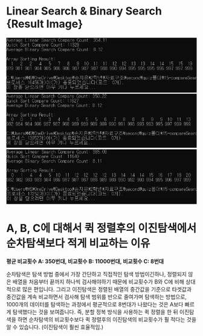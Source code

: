 # Linear Search & Binary Search {Result Image}
![](./compareSearches1.PNG)
![](./compareSearches2.PNG)
![](./compareSearches3.PNG)

# A, B, C에 대해서 퀵 정렬후의 이진탐색에서 순차탐색보다 적게 비교하는 이유
**평균 비교횟수 A: 350번대, 비교횟수 B: 11000번대, 비교횟수 C: 8번대**

순차탐색은 탐색 방법 중에서 가장 간단하고 직접적인 탐색 방법이긴하나, 정렬되지 않은 배열을 처음부터 끝까지 하나씩 검사해야하기 때문에 비교횟수가 B와 C에 비해 상대적으로 많은 편입니다. 그리고 이진탐색은 정렬된 배열의 중간값을 기준으로 타겟값과 중간값을 계속 비교하면서 검사해 탐색 범위를 반으로 줄여가며 탐색하는 방법으로, 1000개의 데이터를 탐색하는 과정에서 평균적으로 8번대가 나왔다는 것은 A보다 빠르게 탐색했다는 것을 보여줍니다. 
즉, 분할 정복 방식을 사용하는 퀵 정렬을 한 뒤 이진탐색을 하면 순차탐색의 비교횟수보다 퀵 정렬후의 이진탐색의 비교횟수가 훨 적다는 것을 알 수 있습니다. (이진탐색이 훨씬 효율적임.)
